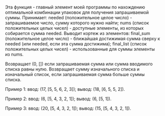 Эта функция - главный элемент моей программы по нахождению оптимальной комбинации упаковок для получения запрашиваемой суммы.
Принимает:
needed (положительное целое число) - запрашиваемое число, сумму которого нужно найти;
nums (список положительных целых чисел) - доступные элементы, из которых собирается сумма needed.
Выводит кортеж из элементов:
final_sum (положительное целое число) - ближайшая достижимая сумма сверху к needed (или needed, если эта сумма достижима);
final_list (список положительных целых чисел) - использованные для суммы элементы из nums.

Возвращает (0, []) если запрашиваемая сумма или сумма вводимого списка равны нулю.
Возвращает сумму изначального списка и изначальный список, если запрашиваемая сумма больше суммы списка.

Пример 1:
ввод: (17, [5, 5, 6, 2, 3]);
вывод: (18, [6, 5, 5, 2]).

Пример 2:
ввод: (6, [5, 4, 3, 2, 1]);
вывод: (6, [5, 1]).

Пример 3:
ввод: (20, [5, 4, 3, 2, 1]);
вывод: (15, [5, 4, 3, 2, 1]).
